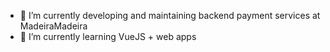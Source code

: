 <!--### Hi there 👋

<a href="https://app.daily.dev/Fenweldryn"><img src="https://api.daily.dev/devcards/ec7ed0b98be849699e5301833f9493fa.png?r=7u6" width="400" alt="Bruno Martins's Dev Card"/></a>


**Fenweldryn/Fenweldryn** is a ✨ _special_ ✨ repository because its `README.md` (this file) appears on your GitHub profile.

Here are some ideas to get you started:

- 🔭 I’m currently working on ...
- 🌱 I’m currently learning ...
- 👯 I’m looking to collaborate on ...
- 🤔 I’m looking for help with ...
- 💬 Ask me about ...
- 📫 How to reach me: ...
- 😄 Pronouns: ...
- ⚡ Fun fact: ...
![Fenweldryn's GitHub stats](https://github-readme-stats.vercel.app/api?username=fenweldryn&show_icons=true&count_private=true)
[![Top Langs](https://github-readme-stats.vercel.app/api/top-langs/?username=fenweldryn&layout=compact)](https://github.com/fenweldryn/github-readme-stats)
-->

- 🔭 I’m currently developing and maintaining backend payment services at MadeiraMadeira
- 🌱 I’m currently learning VueJS + web apps

